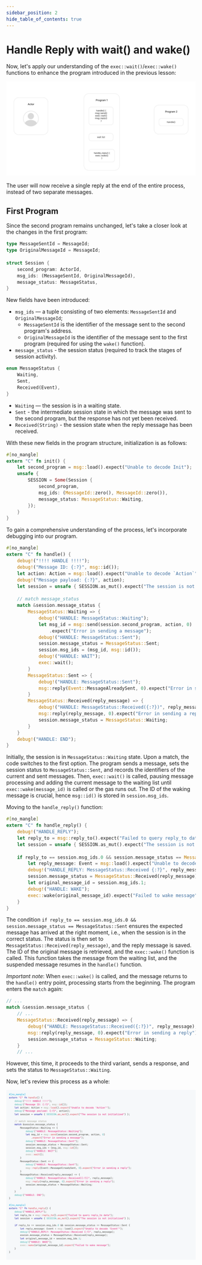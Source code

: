 ```yaml
---
sidebar_position: 2
hide_table_of_contents: true
---
```


# Handle Reply with wait() and wake()

Now, let's apply our understanding of the `exec::wait()`/`exec::wake()` functions to enhance the program introduced in the previous lesson:

![gif 2](../img/03/wait_wake.gif)

The user will now receive a single reply at the end of the entire process, instead of two separate messages.

## First Program

Since the second program remains unchanged, let's take a closer look at the changes in the first program:

```rust
type MessageSentId = MessageId;
type OriginalMessageId = MessageId;

struct Session {
    second_program: ActorId,
    msg_ids: (MessageSentId, OriginalMessageId),
    message_status: MessageStatus,
}
```

New fields have been introduced:
- `msg_ids` — a tuple consisting of two elements: `MessageSentId` and `OriginalMessageId`;
    - `MessageSentId` is the identifier of the message sent to the second program's address.
    - `OriginalMessageId` is the identifier of the message sent to the first program (required for using the `wake()` function).
- `message_status` - the session status (required to track the stages of session activity).

```rust
enum MessageStatus {
    Waiting,
    Sent,
    Received(Event),
}
```

- `Waiting` — the session is in a waiting state.
- `Sent` - the intermediate session state in which the message was sent to the second program, but the response has not yet been received.
- `Received(String)` - the session state when the reply message has been received.

With these new fields in the program structure, initialization is as follows:

```rust
#[no_mangle]
extern "C" fn init() {
    let second_program = msg::load().expect("Unable to decode Init");
    unsafe {
        SESSION = Some(Session {
            second_program,
            msg_ids: (MessageId::zero(), MessageId::zero()),
            message_status: MessageStatus::Waiting,
        });
    }
}
```

To gain a comprehensive understanding of the process, let's incorporate debugging into our program.

```rust
#[no_mangle]
extern "C" fn handle() {
    debug!("!!!! HANDLE !!!!");
    debug!("Message ID: {:?}", msg::id());
    let action: Action = msg::load().expect("Unable to decode `Action`");
    debug!("Message payload: {:?}", action);
    let session = unsafe { SESSION.as_mut().expect("The session is not initialized") };

    // match message_status
    match &session.message_status {
        MessageStatus::Waiting => {
            debug!("HANDLE: MessageStatus::Waiting");
            let msg_id = msg::send(session.second_program, action, 0)
                .expect("Error in sending a message");
            debug!("HANDLE: MessageStatus::Sent");
            session.message_status = MessageStatus::Sent;
            session.msg_ids = (msg_id, msg::id());
            debug!("HANDLE: WAIT");
            exec::wait();
        }
        MessageStatus::Sent => {
            debug!("HANDLE: MessageStatus::Sent");
            msg::reply(Event::MessageAlreadySent, 0).expect("Error in sending a reply");
        }
        MessageStatus::Received(reply_message) => {
            debug!("HANDLE: MessageStatus::Received({:?})", reply_message);
            msg::reply(reply_message, 0).expect("Error in sending a reply");
            session.message_status = MessageStatus::Waiting;
        }
    }
    debug!("HANDLE: END");
}
```

Initially, the session is in `MessageStatus::Waiting` state. Upon a match, the code switches to the first option. The program sends a message, sets the session status to `MessageStatus::Sent`, and records the identifiers of the current and sent messages. Then, `exec::wait()` is called, pausing message processing and adding the current message to the waiting list until `exec::wake(message_id)` is called or the gas runs out. The ID of the waking message is crucial, hence `msg::id()` is stored in `session.msg_ids`.

Moving to the `handle_reply()` function:

```rust
#[no_mangle]
extern "C" fn handle_reply() {
    debug!("HANDLE_REPLY");
    let reply_to = msg::reply_to().expect("Failed to query reply_to data");
    let session = unsafe { SESSION.as_mut().expect("The session is not initialized") };

    if reply_to == session.msg_ids.0 && session.message_status == MessageStatus::Sent {
        let reply_message: Event = msg::load().expect("Unable to decode `Event`");
        debug!("HANDLE_REPLY: MessageStatus::Received {:?}", reply_message);
        session.message_status = MessageStatus::Received(reply_message);
        let original_message_id = session.msg_ids.1;
        debug!("HANDLE: WAKE");
        exec::wake(original_message_id).expect("Failed to wake message");
    }
}
```

The condition `if reply_to == session.msg_ids.0 && session.message_status == MessageStatus::Sent` ensures the expected message has arrived at the right moment, i.e., when the session is in the correct status. The status is then set to `MessageStatus::Received(reply_message)`, and the reply message is saved. The ID of the original message is retrieved, and the `exec::wake()` function is called. This function takes the message from the waiting list, and the suspended message resumes in the `handle()` function.

*Important note*: When `exec::wake()` is called, and the message returns to the `handle()` entry point, processing starts from the beginning. The program enters the `match` again:

```rust
// ...
match &session.message_status {
    // ...
    MessageStatus::Received(reply_message) => {
        debug!("HANDLE: MessageStatus::Received({:?})", reply_message);
        msg::reply(reply_message, 0).expect("Error in sending a reply");
        session.message_status = MessageStatus::Waiting;
    }
    // ...
```

However, this time, it proceeds to the third variant, sends a response, and sets the status to `MessageStatus::Waiting`.

Now, let's review this process as a whole:

![Code part 2](../img/03/wait_wake_code.gif)

